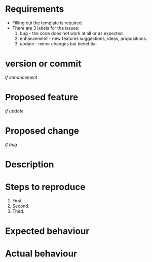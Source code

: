# Requirements

- Filling out the template is required.
- There are 3 labels for the issues:
  1. bug - the code does not work at all or as expected.
  2. enhancement - new features suggestions, ideas, propositions.
  3. update - minor changes but benefitial.

# version or commit

*If enhancement*

# Proposed feature

*If update*

# Proposed change

*If bug*

# Description

# Steps to reproduce

1. First.
2. Second.
3. Third.

# Expected behaviour

# Actual behaviour
